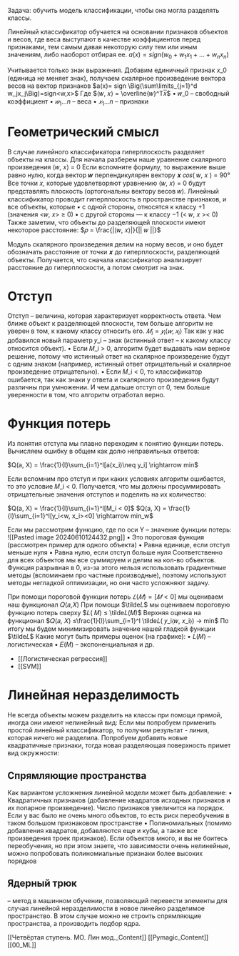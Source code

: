 
Задача: обучить модель классификации, чтобы она могла разделять классы.

Линейный классификатор обучается на основании признаков объектов и весов, где веса выступают в качестве коэффициентов перед признаками, тем самым
давая некоторую силу тем или иным значениям, либо наоборот отбирая ее.
$a(x) = sign(w_0 + w_1x_1 + ... + w_nx_n)$

Учитывается только знак выражения.
Добавим единичный признак 𝑥_0 (единица не меняет знак), получаем скалярное произведение вектора весов на вектор признаков
$a(x)= sign \Big(\sum\limits_{j=1}^d w_jx_j\Big)=sign<w,x>$​
Где $⟨𝑤, 𝑥⟩ = \overline{𝑤}^T𝑥̅$
• 𝑤_0 – свободный коэффициент
• $𝑤_1…n$ – веса
• $𝑥_1…n$ – признаки

# Геометрический смысл

В случае линейного классификатора гиперплоскость разделяет объекты на классы.
Для начала разберем наше уравнение скалярного произведения
⟨𝑤, 𝑥⟩ = 0
Если вспомните формулу, то выражение выше равно нулю, когда вектор 𝒘 перпендикулярен вектору 𝒙
𝑐𝑜𝑠( 𝑤, 𝑥 ) = 90°
Все точки 𝑥, которые удовлетворяют уравнению ⟨𝑤, 𝑥⟩ = 0 будут представлять плоскость (ортогональны вектору весов 𝑤).
Линейный классификатор проводит гиперплоскость в пространстве признаков, и все объекты, которые
• с одной стороны, относятся к классу +1 (значения <𝑤, 𝑥> ≥ 0)
• с другой стороны — к классу −1 (< 𝑤, 𝑥 >< 0)
Также заметим, что объекты до разделяющей плоскости имеют некоторое расстояние:
$𝜌 = \frac{|⟨𝑤, 𝑥⟩|}{|| 𝑤 ||}$

Модуль скалярного произведения делим на норму весов, и оно будет обозначать расстояние от точки 𝒙 до гиперплоскости, разделяющей объекты. Получается, что сначала классификатор анализирует расстояние до гиперплоскости, а потом смотрит на знак.

# Отступ

Отступ – величина, которая характеризует корректность ответа. Чем ближе объект к разделяющей плоскости, тем больше алгоритм не уверен в том, к какому классу относить его.
$𝑀_i = 𝑦_i⟨𝑤, 𝑥_i⟩$
Так как у нас добавился новый параметр 𝑦_i – знак (истинный ответ – к какому классу относится объект).
• Если 𝑀_i > 0, алгоритм будет выдавать нам верное решение, потому что истинный ответ на скалярное произведение будут с одним знаком (например, истинный ответ отрицательный и скалярное произведение отрицательно).
• Если 𝑀_i < 0, то классификатор ошибается, так как знаки у ответа и скалярного произведения будут различны при умножении. И чем дальше отступ от 0, тем больше уверенности в том, что алгоритм отработал верно.

# Функция потерь

Из понятия отступа мы плавно переходим к понятию функции потерь. Вычисляем ошибку в общем как долю неправильных ответов:

$Q(a, X) = \frac{1}{l}\sum_{i=1}^l[a(x_i)\neq y_i] \rightarrow min$

Если вспомним про отступ и при каких условиях алгоритм ошибается, то это условие 𝑀_i < 0. Получается, что мы должны просуммировать отрицательные значения отступов и поделить на их количество:


$Q(a, X) = \frac{1}{l}\sum_{i=1}^l[M_i < 0]$
$Q(a, X) = \frac{1}{l}\sum_{i=1}^l[y_i<w, x_i><0] \rightarrow min_w$

Если мы рассмотрим функцию, где по оси Y – значение функции потерь:
![[Pasted image 20240610124432.png]]
• Это пороговая функция (рассмотрен пример для одного объекта)
• Равна единице, если отступ меньше нуля
• Равна нулю, если отступ больше нуля
Соответственно для всех объектов мы все суммируем и делим на кол-во объектов.
Функция разрывная в 0, из-за этого нельзя использовать градиентные методы (вспоминаем про частные производные), поэтому используют методы негладкой оптимизации, но они часто усложняют задачу.


При помощи пороговой функции потерь $𝐿(𝑀) = [𝑀 < 0]$ мы оцениваем наш функционал 𝑄(𝑎,𝑋)
При помощи $\tilde𝐿$ мы оцениваем пороговую функцию потерь сверху
$𝐿( 𝑀) ≤ \tilde𝐿(𝑀)$
Верхняя оценка на функционал
$𝑄(𝑎, 𝑋) ≤\frac{1}{l}\sum_{i=1}^l \tilde𝐿( 𝑦_i⟨𝑤, 𝑥_i⟩) → min$
По итогу мы будем минимизировать значение нашей гладкой функции $\tilde𝐿$
Какие могут быть примеры оценок (на графике):
• 𝐿(𝑀) – логистическая
• 𝐸(𝑀) – экспоненциальная и др.

* [[Логистическая регрессия]]
* [[SVM]]

# Линейная неразделимость

Не всегда объекты можем разделить на классы при помощи прямой,
иногда они имеют нелинейный вид:
Если мы попробуем применить простой линейный классификатор, то
получим результат - линия, которая ничего не разделила.
Попробуем добавить новые квадратичные признаки, тогда новая
разделяющая поверхность примет вид окружности:


## Спрямляющие пространства

Как вариантом усложнения линейной модели может быть добавление:
• Квадратичных признаков (добавление квадратов исходных признаков и их попарное произведение). Число признаков увеличится на порядок. Если у вас было не очень много объектов, то есть риск переобучения в таком большом признаковом пространстве
• Полиномиальных (помимо добавления квадратов, добавляются еще и кубы, а также все произведения троек признаков). Если объектов много, и вы не боитесь переобучения, но при этом знаете, что зависимости очень нелинейные, можно попробовать полиномиальные признаки более высоких порядков 

## Ядерный трюк 
– метод в машинном обучении, позволяющий перевести элементы для случая линейной неразделимости в новое линейно разделимое пространство.
В этом случае можно не строить спрямляющие пространства, а производить подбор ядра.


[[Четвёртая ступень. МO. Лин мод._Content]] [[Pymagic_Content]]  [[00_ML]] 